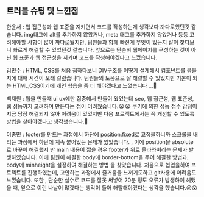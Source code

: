 ## 트러블 슈팅 및 느낀점

한윤서 : 웹 접근성과 웹 표준을 지키면서 코드를 작성하는게 생각보다 까다로웠던것 같습니다. img태그에 alt를 추가하지 않았거나, meta 태그를 추가하지 않았거나 등등 고려해야할 사항이 많이 까다로웠지만, 팀원들과 함께 빠진게 무엇이 있는지 같이 찾다보니 빠르게 해결할 수 있었던것 같습니다. 앞으로는 단순히 웹페이지를 구성하는 것이 아닌 웹 표준과 웹 접근성을 지키며 코드를 작성해야겠다고 느꼈습니다.

김민수 : HTML, CSS를 처음 접하다보니 DIV구조를 어떻게 설계해서 컴포넌트를 묶을지에 대해 시간이 오래 걸렸습니다. 팀원들의 도움으로 잘 해결할 수 있었지만 기본이 되는 HTML,CSS이기에 개인 학습을 좀 더 해야겠다고 느꼈습니다 ...🤣

백재원 : 웹을 만들때 ui ux에만 집중해서 만들어 왔었는데 seo, 웹 접근성, 웹 표준성, 웹 성능까지 고려하며 만든다는 점이 어려웠습니다.😭😭 쿠키에 의한 성능 점수 감점이 지금 당장 해결되지 않아 어려움이 있었지만 다음 프로젝트에서는 꼭 개선할 수 있도록 방법을 찾아야겠다고 생각했습니다.🧸

이종민 : footer를 만드는 과정에서 하단에 position:fixed로 고정을하니까 스크롤을 내리는 과정에서 하단에 계속 붙어있는 문제가 있었습니다. , 이에 position을 absolute로 바꾸어 해결했지
만 main 내용이 짧을 경우 footer가 위로 올라와버리는 문제가 발생하였습니다. 이에 팀원이 해결한 body에 border-bottom을 주어 해결한 방법과, body에 minheight을 설정하여 해결하는 방법
을 찾았습니다. 처음으로 협업을하여 프로젝트를 진행하였는데, 고안하는 과정에서 즐거움을 느끼기도하고 git사용에 어려움도 느꼈습니다. 또한 , 단순한 실수로 코드를 잘못 써넣어 20분 정도 
오류가 발생하여 헤맸을 때, 앞으로 이런 나날이 많겠다는 생각이 들어 해탈해야겠다는 생각을 했습니다.😵😵
